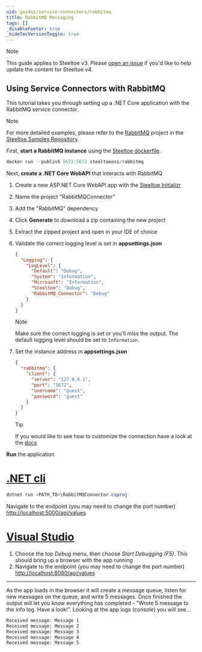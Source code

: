 ```yaml
---
uid: guides/service-connectors/rabbitmq
title: RabbitMQ Messaging
tags: []
_disableFooter: true
_hideTocVersionToggle: true
---
```


> [!NOTE]
> This guide applies to Steeltoe v3. Please [open an issue](https://github.com/SteeltoeOSS/Documentation/issues/new/choose) if you'd like to help update the content for Steeltoe v4.

## Using Service Connectors with RabbitMQ

This tutorial takes you through setting up a .NET Core application with the RabbitMQ service connector.

> [!NOTE]
> For more detailed examples, please refer to the [RabbitMQ](https://github.com/SteeltoeOSS/Samples/tree/3.x/Connectors/src/RabbitMQ) project in the [Steeltoe Samples Repository](https://github.com/SteeltoeOSS/Samples/tree/3.x).

First, **start a RabbitMQ instance** using the [Steeltoe dockerfile](https://github.com/steeltoeoss/dockerfiles).

```powershell
docker run --publish 5672:5672 steeltoeoss/rabbitmq
```

Next, **create a .NET Core WebAPI** that interacts with RabbitMQ

1. Create a new ASP.NET Core WebAPI app with the [Steeltoe Initializr](https://start.steeltoe.io)

1. Name the project "RabbitMQConnector"
1. Add the "RabbitMQ" dependency
1. Click **Generate** to download a zip containing the new project
1. Extract the zipped project and open in your IDE of choice
1. Validate the correct logging level is set in **appsettings.json**

   ```json
   {
     "Logging": {
       "LogLevel": {
         "Default": "Debug",
         "System": "Information",
         "Microsoft": "Information",
         "Steeltoe": "Debug",
         "RabbitMQ_Connector": "Debug"
       }
     }
   }
   ```

   > [!NOTE]
   > Make sure the correct logging is set or you'll miss the output. The default logging level should be set to `Information`.

1. Set the instance address in **appsettings.json**

   ```json
   {
     "rabbitmq": {
       "client": {
         "server": "127.0.0.1",
         "port": "5672",
         "username": "guest",
         "password": "guest"
       }
     }
   }
   ```

   > [!TIP]
   > If you would like to see how to customize the connection have a look at the [docs](/docs/v3/welcome/index.md)

**Run** the application

# [.NET cli](#tab/cli)

```powershell
dotnet run <PATH_TO>\RabbitMQConnector.csproj
```

Navigate to the endpoint (you may need to change the port number) [http://localhost:5000/api/values](http://localhost:5000/api/values)

# [Visual Studio](#tab/vs)

1. Choose the top _Debug_ menu, then choose _Start Debugging (F5)_. This should bring up a browser with the app running
1. Navigate to the endpoint (you may need to change the port number) [http://localhost:8080/api/values](http://localhost:8080/api/values)

---

As the app loads in the browser it will create a message queue, listen for new messages on the queue, and write 5 messages. Once finished the output will let you know everything has completed - "Wrote 5 message to the info log. Have a look!". Looking at the app logs (console) you will see...

```bash
Received message: Message 1
Received message: Message 2
Received message: Message 3
Received message: Message 4
Received message: Message 5
```
